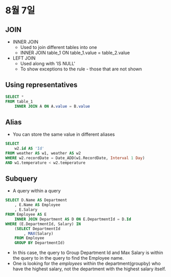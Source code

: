 # 8월 7일

## JOIN
* INNER JOIN
    * Used to join different tables into one
    * INNER JOIN table_1 ON table_1.value = table_2.value
* LEFT JOIN
    * Used along with 'IS NULL'
    * To show exceptions to the rule - those that are not shown

## Using representatives
```sql
SELECT * 
FROM table_1
    INNER JOIN A ON A.value = B.value
```

## Alias
* You can store the same value in different aliases
```sql
SELECT 
    w2.id AS 'Id'
FROM weather AS w1, weather AS w2
WHERE w2.recordDate = Date_ADD(w1.RecordDate, Interval 1 Day)
AND w1.temperature < w2.temperature
```

## Subquery
* A query within a query
```sql
SELECT D.Name AS Department
    , E.Name AS Employee
    , E.Salary
FROM Employee AS E
    INNER JOIN Department AS D ON E.DepartmentId = D.Id
WHERE (E.DepartmentId, Salary) IN
    (SELECT DepartmentId
        , MAX(Salary)
    FROM Employee
    GROUP BY DepartmentId)
```
* In this case, the query to Group Department Id and Max Salary is within the query to in the query to find the Employee name.
* One is looking for the *employees* within the department(groupby) who have the highest salary, not the department with the highest salary itself.

